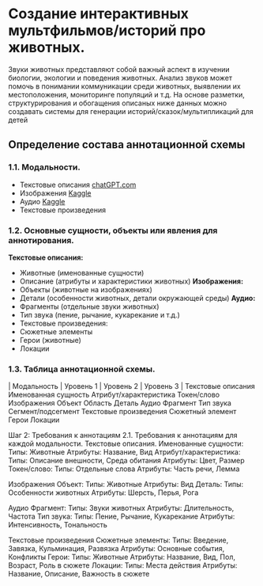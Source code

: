 # Создание интерактивных мультфильмов/историй про животных.
Звуки животных представляют собой важный аспект в изучении биологии, экологии и поведения животных. Анализ звуков может помочь в понимании коммуникации среди животных, выявлении их местоположения, мониторинге популяций и т.д.
На основе разметки, структурирования и обогащения описаных ниже данных можно создавать системы для генерации историй/сказок/мультипликаций для детей

## Определение состава аннотационной схемы
### 1.1. Модальности.
* Текстовые описания [chatGPT.com](https://chat.openai.com)
* Изображения [Kaggle](https://www.kaggle.com/datasets/iamsouravbanerjee/animal-image-dataset-90-different-animals)
* Аудио [Kaggle](https://www.kaggle.com/datasets/caoofficial/animal-sounds)
* Текстовые произведения

### 1.2. Основные сущности, объекты или явления для аннотирования.
**Текстовые описания:**
* Животные (именованные сущности)
* Описание (атрибуты и характеристики животных)
**Изображения:**
* Объекты (животные на изображениях)
* Детали (особенности животных, детали окружающей среды)
**Аудио:**
* Фрагменты (отдельные звуки животных)
* Тип звука (пение, рычание, кукарекание и т.д.)
* Текстовые произведения:
* Сюжетные элементы
* Герои (животные)
* Локации

### 1.3. Таблица аннотационной схемы.
| Модальность |	Уровень 1 |	Уровень 2 |	Уровень 3 |
Текстовые описания	Именованная сущность	Атрибут/характеристика	Токен/слово
Изображения	Объект	Область	Деталь
Аудио	Фрагмент	Тип звука	Сегмент/подсегмент
Текстовые произведения	Сюжетный элемент	Герои	Локации

Шаг 2: Требования к аннотациям
2.1. Требования к аннотациям для каждой модальности.
Текстовые описания.
Именованные сущности:
Типы: Животные
Атрибуты: Название, Вид
Атрибут/характеристика:
Типы: Описание внешности, Среда обитания
Атрибуты: Цвет, Размер
Токен/слово:
Типы: Отдельные слова
Атрибуты: Часть речи, Лемма

Изображения
Объект:
Типы: Животные
Атрибуты: Вид
Деталь:
Типы: Особенности животных
Атрибуты: Шерсть, Перья, Рога

Аудио
Фрагмент:
Типы: Звуки животных
Атрибуты: Длительность, Частота
Тип звука:
Типы: Пение, Рычание, Кукарекание
Атрибуты: Интенсивность, Тональность

Текстовые произведения
Сюжетные элементы:
Типы: Введение, Завязка, Кульминация, Развязка
Атрибуты: Основные события, Конфликты
Герои:
Типы: Животные
Атрибуты: Название, Вид, Пол, Возраст, Роль в сюжете
Локации:
Типы: Места действия
Атрибуты: Название, Описание, Важность в сюжете

